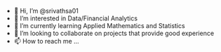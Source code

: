 - 👋 Hi, I’m @srivathsa01
- 👀 I’m interested in Data/Financial Analytics
- 🌱 I’m currently learning Applied Mathematics and Statistics
- 💞️ I’m looking to collaborate on projects that provide good experience
- 📫 How to reach me ...

